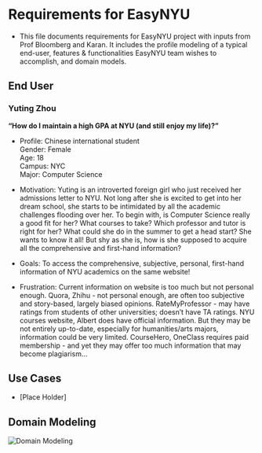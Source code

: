 # Requirements for EasyNYU
- This file documents requirements for EasyNYU project with inputs from Prof Bloomberg and Karan. It includes the profile modeling of a typical end-user, features & functionalities EasyNYU team wishes to accomplish, and domain models.

## End User
### Yuting Zhou
**“How do I maintain a high GPA at NYU (and still enjoy my life)?”**
- Profile: Chinese international student <br>
Gender: Female <br>
Age: 18 <br>
Campus: NYC <br> 
Major: Computer Science

- Motivation:
Yuting is an introverted foreign girl who just received her admissions letter to NYU. Not long after she is excited to get into her dream school, she starts to be intimidated by all the academic challenges flooding over her. To begin with, is Computer Science really a good fit for her? What courses to take? Which professor and tutor is right for her? What could she do in the summer to get a head start? She wants to know it all! But shy as she is, how is she supposed to acquire all the comprehensive and first-hand information?

- Goals:
To access the comprehensive, subjective, personal, first-hand information of NYU academics on the same website!

- Frustration:
Current information on website is too much but not personal enough.
Quora, Zhihu - not personal enough, are often too subjective and story-based, largely biased opinions.
RateMyProfessor - may have ratings from students of other universities; doesn’t have TA ratings.
 NYU courses website, Albert does have official information. But they may be not entirely up-to-date, especially for humanities/arts majors, information could be very limited.
CourseHero, OneClass requires paid membership - and yet they may offer too much information that may become plagiarism...

## Use Cases
- [Place Holder]

## Domain Modeling
![Domain Modeling](https://github.com/nyu-software-engineering/fall-2019-easy-nyu/blob/domain_modeling/resources/class-diagram.jpeg)
